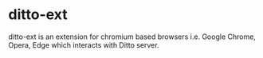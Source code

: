 # ditto-ext
ditto-ext is an extension for chromium based browsers i.e. Google Chrome, Opera, Edge which interacts with Ditto server.
